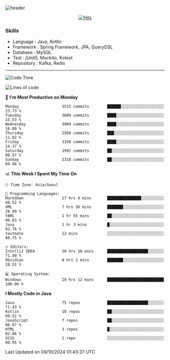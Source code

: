 <!-- Github Profile Readme로 프로필 꾸미기 : https://zzsza.github.io/development/2020/07/10/make-github-profile-readme/ -->

<!-- github theme -->
  <!-- 
    ![header](https://capsule-render.vercel.app/api?type=slice&color=e0f0e3&height=150&section=header&text=beasy&fontSize=45)
  -->
  ![header](https://capsule-render.vercel.app/api?type=soft&color=e0f0e3&height=150&section=header&text=Choi-YongSeok&fontSize=55&animation=twinkling)


<!-- hits count : https://hits.seeyoufarm.com/ -->
<div align=center>
    
  [![Hits](https://hits.seeyoufarm.com/api/count/incr/badge.svg?url=https%3A%2F%2Fgithub.com%2Fchoi-ys&count_bg=%2379C83D&title_bg=%23555555&icon=&icon_color=%23E7E7E7&title=hits&edge_flat=false)](https://hits.seeyoufarm.com)

</div>


<!-- Committed Top Lang -->
<div align=center>
</div>


### Skills
 - Language : Java, Kotlin
 - Framework : Spring Framework, JPA, QueryDSL
 - Database : MySQL
 - Test : jUnit5, Mockito, Kotest
 - Repository : Kafka, Redis

---

<!--START_SECTION:waka-->
![Code Time](http://img.shields.io/badge/Code%20Time-4%2C697%20hrs%2056%20mins-blue)

![Lines of code](https://img.shields.io/badge/From%20Hello%20World%20I%27ve%20Written-15.1%20million%20lines%20of%20code-blue)

📅 **I'm Most Productive on Monday** 

```text
Monday                   5515 commits        ██████░░░░░░░░░░░░░░░░░░░   23.73 % 
Tuesday                  3609 commits        ████░░░░░░░░░░░░░░░░░░░░░   15.53 % 
Wednesday                3904 commits        ████░░░░░░░░░░░░░░░░░░░░░   16.80 % 
Thursday                 2560 commits        ███░░░░░░░░░░░░░░░░░░░░░░   11.02 % 
Friday                   3338 commits        ████░░░░░░░░░░░░░░░░░░░░░   14.37 % 
Saturday                 1992 commits        ██░░░░░░░░░░░░░░░░░░░░░░░   08.57 % 
Sunday                   2318 commits        ██░░░░░░░░░░░░░░░░░░░░░░░   09.98 % 
```


📊 **This Week I Spent My Time On** 

```text
🕑︎ Time Zone: Asia/Seoul

💬 Programming Languages: 
Markdown                 17 hrs 4 mins       ███████████████░░░░░░░░░░   60.52 % 
XML                      7 hrs 36 mins       ███████░░░░░░░░░░░░░░░░░░   26.99 % 
YAML                     1 hr 55 mins        ██░░░░░░░░░░░░░░░░░░░░░░░   06.83 % 
Java                     1 hr 3 mins         █░░░░░░░░░░░░░░░░░░░░░░░░   03.76 % 
textmate                 12 mins             ░░░░░░░░░░░░░░░░░░░░░░░░░   00.75 % 

🔥 Editors: 
IntelliJ IDEA            20 hrs 10 mins      ██████████████████░░░░░░░   71.49 % 
Obsidian                 8 hrs 2 mins        ███████░░░░░░░░░░░░░░░░░░   28.51 % 

💻 Operating System: 
Windows                  28 hrs 12 mins      █████████████████████████   100.00 % 
```

**I Mostly Code in Java** 

```text
Java                     75 repos            ██████████████████░░░░░░░   71.43 % 
Kotlin                   10 repos            ██░░░░░░░░░░░░░░░░░░░░░░░   09.52 % 
JavaScript               7 repos             ██░░░░░░░░░░░░░░░░░░░░░░░   06.67 % 
HTML                     3 repos             █░░░░░░░░░░░░░░░░░░░░░░░░   02.86 % 
SCSS                     1 repo              ░░░░░░░░░░░░░░░░░░░░░░░░░   00.95 % 
```




 Last Updated on 09/10/2024 01:43:37 UTC
<!--END_SECTION:waka-->

<!-- 
![footer](https://capsule-render.vercel.app/api?section=footer&type=slice&color=e0f0e3)
-->


